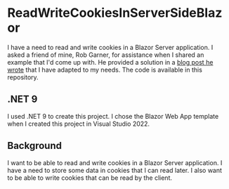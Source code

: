 # ReadWriteCookiesInServerSideBlazor

I have a need to read and write cookies in a Blazor Server application. I asked a friend of mine, Rob Garner, for assistance when I shared an example that I'd come up with. He provided a solution in a [blog post he wrote](https://robgarnerblog.wordpress.com/2025/05/31/how-to-write-and-read-cookies-in-blazor/) that I have adapted to my needs. The code is available in this repository. 

## .NET 9

I used .NET 9 to create this project. I chose the Blazor Web App template when I created this project in Visual Studio 2022.

## Background

I want to be able to read and write cookies in a Blazor Server application. I have a need to store some data in cookies that I can read later. I also want to be able to write cookies that can be read by the client.
